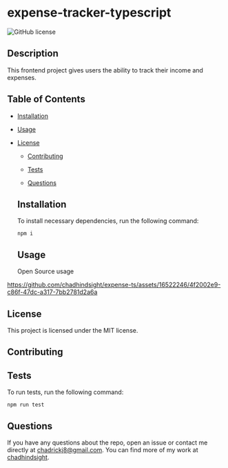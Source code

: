 # expense-tracker-typescript

![GitHub license](https://img.shields.io/badge/license-MIT-blue.svg)

## Description

This frontend project gives users the ability to track their income and expenses.

## Table of Contents

- [Installation](#installation)

- [Usage](#usage)

- [License](#license)

  - [Contributing](#contributing)

  - [Tests](#tests)

  - [Questions](#questions)

  ## Installation

  To install necessary dependencies, run the following command:

  ```
  npm i
  ```

  ## Usage

  Open Source usage


https://github.com/chadhindsight/expense-ts/assets/16522246/4f2002e9-c86f-47dc-a317-7bb2781d2a6a


  ## License

This project is licensed under the MIT license.

## Contributing

## Tests

To run tests, run the following command:

```
npm run test
```

## Questions

If you have any questions about the repo, open an issue or contact me directly at chadrickj8@gmail.com. You can find more of my work at [chadhindsight](https://github.com/chadhindsight/).
